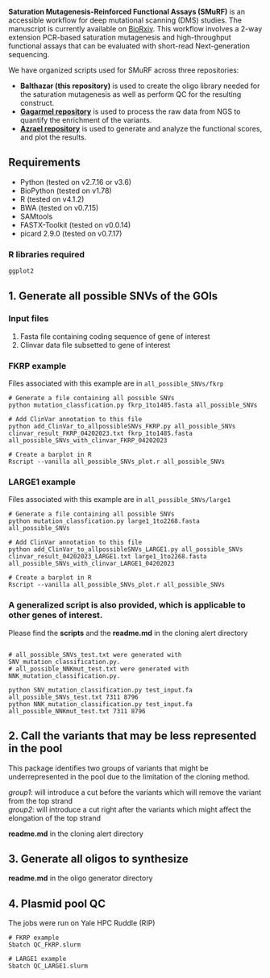 **Saturation Mutagenesis-Reinforced Functional Assays (SMuRF)** is an accessible workflow for deep mutational scanning (DMS) studies. The manuscript is currently available on [BioRxiv](https://www.biorxiv.org/content/10.1101/2023.07.12.548370v3). This workflow involves a 2-way extension PCR-based saturation mutagenesis and high-throughput functional assays that can be evaluated with short-read Next-generation sequencing. 

We have organized scripts used for SMuRF across three repositories:
* **Balthazar (this repository)** is used to create the oligo library needed for the saturation mutagenesis as well as perform QC for the resulting construct.    
* [**Gagarmel repository**](https://github.com/leklab/Gargamel) is used to process the raw data from NGS to quantify the enrichment of the variants.    
* [**Azrael repository**](https://github.com/leklab/Azrael) is used to generate and analyze the functional scores, and plot the results.   

## Requirements   
* Python (tested on v2.7.16 or v3.6)
* BioPython (tested on v1.78)   
* R (tested on v4.1.2)    
* BWA (tested on v0.7.15)    
* SAMtools    
* FASTX-Toolkit (tested on v0.0.14)    
* picard 2.9.0 (tested on v0.7.17)

### R libraries required    
```
ggplot2    
```

## 1. Generate all possible SNVs of the GOIs

### Input files

1. Fasta file containing coding sequence of gene of interest
2. Clinvar data file subsetted to gene of interest

### FKRP example
Files associated with this example are in `all_possible_SNVs/fkrp`
```
# Generate a file containing all possible SNVs
python mutation_classfication.py fkrp_1to1485.fasta all_possible_SNVs

# Add ClinVar annotation to this file
python add_ClinVar_to_allpossibleSNVs_FKRP.py all_possible_SNVs clinvar_result_FKRP_04202023.txt fkrp_1to1485.fasta 
all_possible_SNVs_with_clinvar_FKRP_04202023

# Create a barplot in R
Rscript --vanilla all_possible_SNVs_plot.r all_possible_SNVs
```
### LARGE1 example
Files associated with this example are in `all_possible_SNVs/large1`
```
# Generate a file containing all possible SNVs
python mutation_classfication.py large1_1to2268.fasta all_possible_SNVs

# Add ClinVar annotation to this file
python add_ClinVar_to_allpossibleSNVs_LARGE1.py all_possible_SNVs clinvar_result_04202023_LARGE1.txt large1_1to2268.fasta all_possible_SNVs_with_clinvar_LARGE1_04202023

# Create a barplot in R
Rscript --vanilla all_possible_SNVs_plot.r all_possible_SNVs
```

### A generalized script is also provided, which is applicable to other genes of interest.

Please find the **scripts** and the **readme.md** in the cloning alert directory

```

# all_possible_SNVs_test.txt were generated with SNV_mutation_classification.py.
# all_possible_NNKmut_test.txt were generated with NNK_mutation_classification.py.

python SNV_mutation_classification.py test_input.fa all_possible_SNVs_test.txt 7311 8796
python NNK_mutation_classification.py test_input.fa all_possible_NNKmut_test.txt 7311 8796

```


## 2. Call the variants that may be less represented in the pool

This package identifies two groups of variants that might be underrepresented in the pool due to the limitation of the cloning method.

*group1*: will introduce a cut before the variants which will remove the variant from the top strand  
*group2*: will introduce a cut right after the variants which might affect the elongation of the top strand  

**readme.md** in the cloning alert directory

## 3. Generate all oligos to synthesize

**readme.md** in the oligo generator directory

## 4. Plasmid pool QC

The jobs were run on Yale HPC Ruddle (RIP)
```
# FKRP example
Sbatch QC_FKRP.slurm

# LARGE1 example
Sbatch QC_LARGE1.slurm
```
